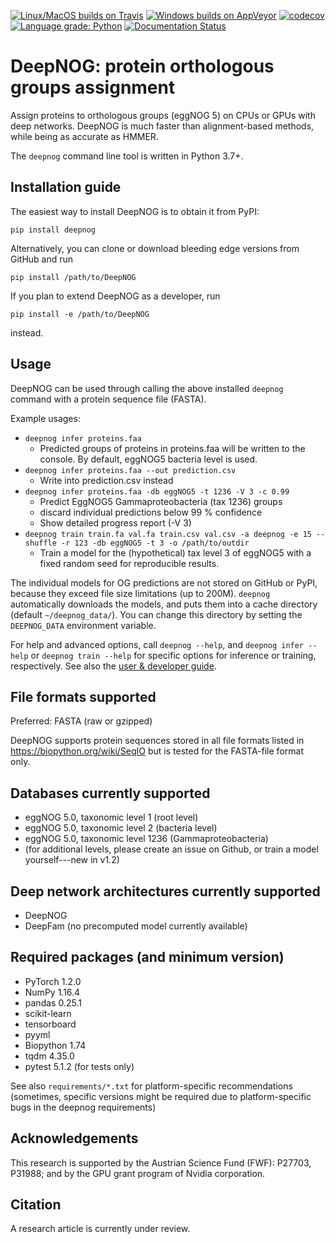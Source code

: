[![Linux/MacOS builds on Travis](
  https://travis-ci.com/univieCUBE/deepnog.svg?branch=master)](
  https://travis-ci.com/univieCUBE/deepnog)
[![Windows builds on AppVeyor](
  https://ci.appveyor.com/api/projects/status/ccdysyv0o2gey6iu/branch/master?svg=true)](
  https://ci.appveyor.com/project/VarIr/deepnog/branch/master)
[![codecov](
  https://codecov.io/gh/univieCUBE/deepnog/branch/master/graph/badge.svg)](
  https://codecov.io/gh/univieCUBE/deepnog)
[![Language grade: Python](
  https://img.shields.io/lgtm/grade/python/g/univieCUBE/deepnog.svg?logo=lgtm&logoWidth=18)](
  https://lgtm.com/projects/g/univieCUBE/deepnog/context:python)
[![Documentation Status](
  https://readthedocs.org/projects/deepnog/badge/?version=latest)](
  https://deepnog.readthedocs.io/en/latest/?badge=latest)


# DeepNOG: protein orthologous groups assignment

Assign proteins to orthologous groups (eggNOG 5) on CPUs or GPUs with deep networks.
DeepNOG is much faster than alignment-based methods,
while being as accurate as HMMER.

The `deepnog` command line tool is written in Python 3.7+. 


## Installation guide

The easiest way to install DeepNOG is to obtain it from PyPI:

```pip install deepnog```

Alternatively, you can clone or download bleeding edge versions
from GitHub and run

```pip install /path/to/DeepNOG```

If you plan to extend DeepNOG as a developer, run

```pip install -e /path/to/DeepNOG```

instead.

## Usage

DeepNOG can be used through calling the above installed `deepnog`
command with a protein sequence file (FASTA). 

Example usages: 

*  `deepnog infer proteins.faa`
    * Predicted groups of proteins in proteins.faa will be written to the console.
      By default, eggNOG5 bacteria level is used.
*  `deepnog infer proteins.faa --out prediction.csv`
    * Write into prediction.csv instead
*  `deepnog infer proteins.faa -db eggNOG5 -t 1236 -V 3 -c 0.99`
    * Predict EggNOG5 Gammaproteobacteria (tax 1236) groups
    * discard individual predictions below 99 % confidence
    * Show detailed progress report (-V 3)
*  `deepnog train train.fa val.fa train.csv val.csv -a deepnog -e 15 --shuffle
                 -r 123 -db eggNOG5 -t 3 -o /path/to/outdir`
    * Train a model for the (hypothetical) tax level 3 of eggNOG5 with a fixed
      random seed for reproducible results.


The individual models for OG predictions are not stored on GitHub or PyPI,
because they exceed file size limitations (up to 200M).
`deepnog` automatically downloads the models, and puts them into a
cache directory (default `~/deepnog_data/`). You can change this directory
by setting the `DEEPNOG_DATA` environment variable.

For help and advanced options, call `deepnog --help`,
and `deepnog infer --help` or `deepnog train --help` for specific options
for inference or training, respectively.
See also the [user & developer guide](doc/guide.pdf).

## File formats supported

Preferred: FASTA (raw or gzipped)

DeepNOG supports protein sequences stored in all file formats listed in
https://biopython.org/wiki/SeqIO but is tested for the FASTA-file format
only.

## Databases currently supported

- eggNOG 5.0, taxonomic level 1 (root level)
- eggNOG 5.0, taxonomic level 2 (bacteria level)
- eggNOG 5.0, taxonomic level 1236 (Gammaproteobacteria)
- (for additional levels, please create an issue on Github, or train a model yourself---new in v1.2)

## Deep network architectures currently supported

* DeepNOG
* DeepFam (no precomputed model currently available)


## Required packages (and minimum version)

*  PyTorch 1.2.0
*  NumPy 1.16.4
*  pandas 0.25.1
*  scikit-learn
*  tensorboard
*  pyyml
*  Biopython 1.74
*  tqdm 4.35.0
*  pytest 5.1.2 (for tests only)

See also `requirements/*.txt` for platform-specific recommendations
(sometimes, specific versions might be required due to platform-specific
bugs in the deepnog requirements)

## Acknowledgements
This research is supported by the Austrian Science Fund (FWF): P27703, P31988;
and by the GPU grant program of Nvidia corporation.

## Citation
A research article is currently under review.
